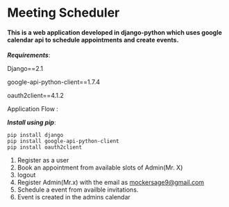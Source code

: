 # Meeting Scheduler

#### This is a web application developed in django-python which uses google calendar api to schedule appointments and create events.

***Requirements***:

Django==2.1

google-api-python-client==1.7.4

oauth2client==4.1.2

Application Flow :

***Install using pip***:

```
pip install django
pip install google-api-python-client
pip install oauth2client
```

1. Register as a user
2. Book an appointment from available slots of Admin(Mr. X)
3. logout
4. Register Admin(Mr.x) with the email as mockersage9@gmail.com
5. Schedule a event from availble invitations.
6. Event is created in the admins calendar
